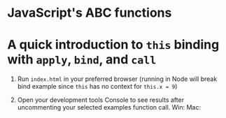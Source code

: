# JavaScript's ABC functions

# A quick introduction to `this` binding with `apply`, `bind`, and `call`

1. Run `index.html` in your preferred browser (running in Node will break bind example since `this` has no context for `this.x = 9`)

2. Open your development tools Console to see results after uncommenting your selected examples function call. Win: <ctrl><alt><j> Mac: <cmd><opt><j>
